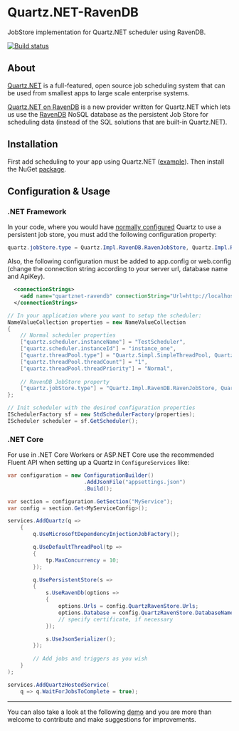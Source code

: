 # Quartz.NET-RavenDB

JobStore implementation for Quartz.NET scheduler using RavenDB.

[![Build status](https://ci.appveyor.com/api/projects/status/y8252pb1yn59yul0?svg=true)](https://ci.appveyor.com/project/nefarius/quartznet-ravendb)

## About

[Quartz.NET](https://github.com/quartznet/quartznet) is a full-featured, open source job scheduling system that can be used from smallest apps to large scale enterprise systems.

[Quartz.NET on RavenDB](https://github.com/ravendb/quartznet-RavenDB) is a new provider written for Quartz.NET which lets us use the [RavenDB](https://ravendb.net/features) NoSQL database as the persistent Job Store for scheduling data (instead of the SQL solutions that are built-in Quartz.NET).

## Installation

First add scheduling to your app using Quartz.NET ([example](http://www.quartz-scheduler.net/documentation/quartz-2.x/quick-start.html)).
Then install the NuGet [package](https://www.nuget.org/packages/Quartz.Impl.RavenDB/).

## Configuration & Usage 

### .NET Framework

In your code, where you would have [normally configured](https://www.quartz-scheduler.net/documentation/quartz-3.x/tutorial/job-stores.html) Quartz to use a persistent job store, you must add the following configuration property:

```csharp
quartz.jobStore.type = Quartz.Impl.RavenDB.RavenJobStore, Quartz.Impl.RavenDB
```

Also, the following configuration must be added to app.config or web.config (change the connection string according to your server url, database name and ApiKey).

```xml
  <connectionStrings>
    <add name="quartznet-ravendb" connectionString="Url=http://localhost:8080;DefaultDatabase=MyDatabaseName"/>
  </connectionStrings>
```

```csharp
// In your application where you want to setup the scheduler:
NameValueCollection properties = new NameValueCollection
{
	// Normal scheduler properties
	["quartz.scheduler.instanceName"] = "TestScheduler",
	["quartz.scheduler.instanceId"] = "instance_one",
	["quartz.threadPool.type"] = "Quartz.Simpl.SimpleThreadPool, Quartz",
	["quartz.threadPool.threadCount"] = "1",
	["quartz.threadPool.threadPriority"] = "Normal",
	
	// RavenDB JobStore property
	["quartz.jobStore.type"] = "Quartz.Impl.RavenDB.RavenJobStore, Quartz.Impl.RavenDB"
};

// Init scheduler with the desired configuration properties
ISchedulerFactory sf = new StdSchedulerFactory(properties);
IScheduler scheduler = sf.GetScheduler();
```

### .NET Core

For use in .NET Core Workers or ASP.NET Core use the recommended Fluent API when setting up a Quartz in `ConfigureServices` like:

```csharp
var configuration = new ConfigurationBuilder()
                        .AddJsonFile("appsettings.json")
                        .Build();

var section = configuration.GetSection("MyService");
var config = section.Get<MyServiceConfig>();

services.AddQuartz(q =>
    {
        q.UseMicrosoftDependencyInjectionJobFactory();

        q.UseDefaultThreadPool(tp =>
        {
            tp.MaxConcurrency = 10;
        });

        q.UsePersistentStore(s =>
        {
            s.UseRavenDb(options =>
            {
                options.Urls = config.QuartzRavenStore.Urls;
                options.Database = config.QuartzRavenStore.DatabaseName;
                // specify certificate, if necessary
            });

            s.UseJsonSerializer();
        });
        
        // Add jobs and triggers as you wish
    }
);

services.AddQuartzHostedService(
    q => q.WaitForJobsToComplete = true);

```

---

You can also take a look at the following [demo](src/Examples/RavenJobStoreDemo.cs) and you are more than welcome to contribute and make suggestions for improvements.
